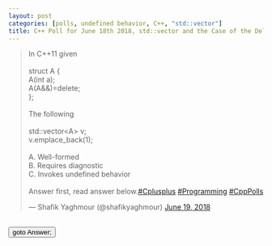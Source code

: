 ```yaml
---
layout: post 
categories: [polls, undefined behavior, C++, "std::vector"]
title: C++ Poll for June 18th 2018, std::vector and the Case of the Deleted Move Constructor
---
```


<blockquote class="twitter-tweet" data-partner="tweetdeck"><p lang="en" dir="ltr">In C++11 given<br><br>struct A {<br>  A(int a);<br>  A(A&amp;&amp;)=delete; <br>};<br><br>The following<br><br>  std::vector&lt;A&gt; v;<br>  v.emplace_back(1); <br><br>A. Well-formed<br>B. Requires diagnostic<br>C. Invokes undefined behavior<br><br>Answer first, read answer below.<a href="https://twitter.com/hashtag/Cplusplus?src=hash&amp;ref_src=twsrc%5Etfw">#Cplusplus</a> <a href="https://twitter.com/hashtag/Programming?src=hash&amp;ref_src=twsrc%5Etfw">#Programming</a> <a href="https://twitter.com/hashtag/CppPolls?src=hash&amp;ref_src=twsrc%5Etfw">#CppPolls</a></p>&mdash; Shafik Yaghmour (@shafikyaghmour) <a href="https://twitter.com/shafikyaghmour/status/1008936483124727808?ref_src=twsrc%5Etfw">June 19, 2018</a></blockquote>
<script async src="https://platform.twitter.com/widgets.js" charset="utf-8"></script>


<BR>
<input type="button" onclick="location.href='{% link _posts/2018-06-18-emplace_back_and_deleted_move_ctor_answer.md %}'" value="goto Answer;"/>
<BR>
